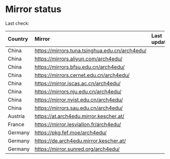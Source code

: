 <script src="./time.js"></script>
# Mirror status
Last check: <script type="text/javascript">localize(1725380842.5431037);</script>

|Country|Mirror|Last update|
|:------|:-----|:----------|
|China|https://mirrors.tuna.tsinghua.edu.cn/arch4edu/|<script type="text/javascript">localize(1725345823);</script>|
|China|https://mirrors.aliyun.com/arch4edu/|<script type="text/javascript">localize(1725345823);</script>|
|China|https://mirrors.bfsu.edu.cn/arch4edu/|<script type="text/javascript">localize(1725345823);</script>|
|China|https://mirrors.cernet.edu.cn/arch4edu/|<script type="text/javascript">localize(1725345823);</script>|
|China|https://mirror.iscas.ac.cn/arch4edu/|<script type="text/javascript">localize(1725345823);</script>|
|China|https://mirrors.nju.edu.cn/arch4edu/|<script type="text/javascript">localize(1725345823);</script>|
|China|https://mirror.nyist.edu.cn/arch4edu/|<script type="text/javascript">localize(1725302307);</script>|
|China|https://mirrors.sau.edu.cn/arch4edu/|<script type="text/javascript">localize(1725345823);</script>|
|Austria|https://at.arch4edu.mirror.kescher.at/|<script type="text/javascript">localize(1725345823);</script>|
|France|https://mirror.lesviallon.fr/arch4edu/|<script type="text/javascript">localize(1725345823);</script>|
|Germany|https://pkg.fef.moe/arch4edu/|<script type="text/javascript">localize(1725345823);</script>|
|Germany|https://de.arch4edu.mirror.kescher.at/|<script type="text/javascript">localize(1725345823);</script>|
|Germany|https://mirror.sunred.org/arch4edu/|<script type="text/javascript">localize(1725345823);</script>|

<script src="./tablefilter/tablefilter.js"></script>
<script src="./table.js"></script>
